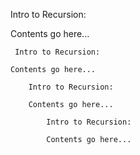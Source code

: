 Intro to Recursion:

Contents go here...
  
     Intro to Recursion:

    Contents go here...
  
        Intro to Recursion:

        Contents go here...
      
            Intro to Recursion:

            Contents go here...
